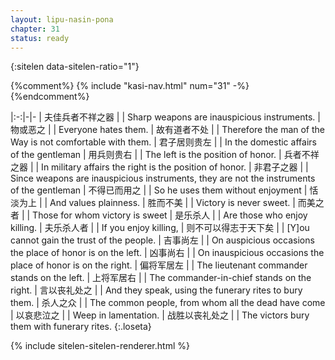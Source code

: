 ```yaml
---
layout: lipu-nasin-pona
chapter: 31
status: ready
---
```


{:sitelen data-sitelen-ratio="1"}

{%comment%}
{% include "kasi-nav.html" num="31" -%}
{%endcomment%}

|:-:|-|-
| 夫佳兵者<wbr/>不祥之器     |  | Sharp weapons are inauspicious instruments.
| 物或恶之                   |  | Everyone hates them.
| 故有道者不处               |  | Therefore the man of the Way is not comfortable with them.
| 君子居则贵左               |  | In the domestic affairs of the gentleman
| 用兵则贵右                 |  | The left is the position of honor.
| 兵者不祥之器               |  | In military affairs the right is the position of honor.
| 非君子之器                 |  | Since weapons are inauspicious instruments, they are not the instruments of the gentleman
| 不得已而用之               |  | So he uses them without enjoyment
| 恬淡为上                   |  | And values plainness.
| 胜而不美                   |  | Victory is never sweet.
| 而美之者                   |  | Those for whom victory is sweet
| 是乐杀人                   |  | Are those who enjoy killing.
| 夫乐杀人者                 |  | If you enjoy killing,
| 则不可以<wbr/>得志于天下矣 |  | [Y]ou cannot gain the trust of the people.
| 吉事尚左                   |  | On auspicious occasions the place of honor is on the left.
| 凶事尚右                   |  | On inauspicious occasions the place of honor is on the right.
| 偏将军居左                 |  | The lieutenant commander stands on the left.
| 上将军居右                 |  | The commander-in-chief stands on the right.
| 言以丧礼处之               |  | And they speak, using the funerary rites to bury them.
| 杀人之众                   |  | The common people, from whom all the dead have come
| 以哀悲泣之                 |  | Weep in lamentation.
| 战胜以丧礼处之             |  | The victors bury them with funerary rites.
{:.loseta}

{% include sitelen-sitelen-renderer.html %}
